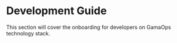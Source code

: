 # Development Guide

This section will cover the onboarding for developers on GamaOps technology stack.